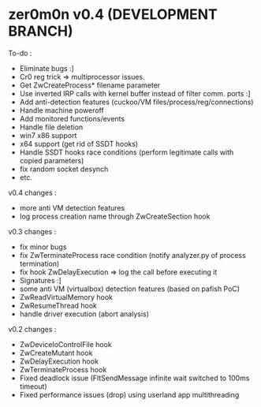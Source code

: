 zer0m0n v0.4 (DEVELOPMENT BRANCH)
=================================

To-do :
+ Eliminate bugs :]
+ Cr0 reg trick => multiprocessor issues.
+ Get ZwCreateProcess* filename parameter
+ Use inverted IRP calls with kernel buffer instead of filter comm. ports :]
+ Add anti-detection features (cuckoo/VM files/process/reg/connections)
+ Handle machine poweroff
+ Add monitored functions/events
+ Handle file deletion
+ win7 x86 support
+ x64 support (get rid of SSDT hooks)
+ Handle SSDT hooks race conditions (perform legitimate calls with copied parameters)
+ fix random socket desynch
+ etc.

v0.4 changes :
+ more anti VM detection features
+ log process creation name through ZwCreateSection hook 

v0.3 changes :
+ fix minor bugs
+ fix ZwTerminateProcess race condition (notify analyzer.py of process termination)
+ fix hook ZwDelayExecution => log the call before executing it
+ Signatures :]
+ some anti VM (virtualbox) detection features (based on pafish PoC)
+ ZwReadVirtualMemory hook
+ ZwResumeThread hook
+ handle driver execution (abort analysis)

v0.2 changes :
+ ZwDeviceIoControlFile hook
+ ZwCreateMutant hook
+ ZwDelayExecution hook
+ ZwTerminateProcess hook
+ Fixed deadlock issue (FltSendMessage infinite wait switched to 100ms timeout)
+ Fixed performance issues (drop) using userland app multithreading
